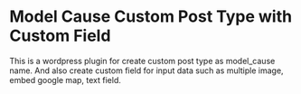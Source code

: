 # Model Cause Custom Post Type with Custom Field
This is a wordpress plugin for create custom post type as model_cause name. And also create custom field for input data such as multiple image, embed google map, text field. 
 
